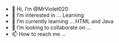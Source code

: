 - 👋 Hi, I’m @MrViolet020
- 👀 I’m interested in ... Learning
- 🌱 I’m currently learning ... HTML and Java
- 💞️ I’m looking to collaborate on ...
- 📫 How to reach me ...

<!---
MrViolet020/MrViolet020 is a ✨ special ✨ repository because its `README.md` (this file) appears on your GitHub profile.
You can click the Preview link to take a look at your changes.
--->
